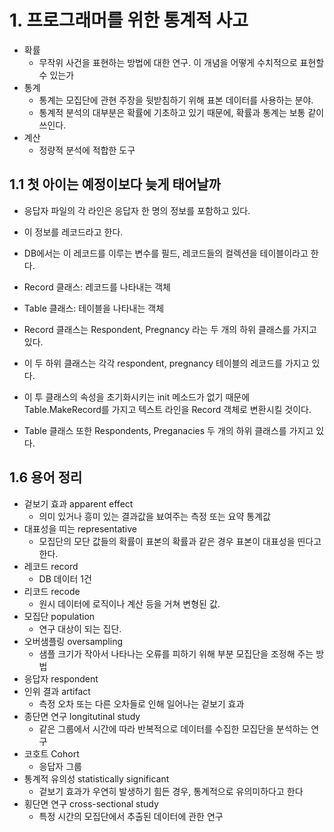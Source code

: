 # 1. 프로그래머를 위한 통계적 사고

* 확률
  * 무작위 사건을 표현하는 방법에 대한 연구. 이 개념을 어떻게 수치적으로 표현할 수 있는가
* 통계
  * 통계는 모집단에 관현 주장을 뒷받침하기 위해 표본 데이터를 사용하는 분야.
  * 통계적 분석의 대부분은 확률에 기초하고 있기 때문에, 확률과 통계는 보통 같이 쓰인다.
* 계산
  * 정량적 분석에 적합한 도구

## 1.1 첫 아이는 예정이보다 늦게 태어날까

* 응답자 파일의 각 라인은 응답자 한 명의 정보를 포함하고 있다.
* 이 정보를 레코드라고 한다.
* DB에서는 이 레코드를 이루는 변수를 필드, 레코드들의 컬렉션을 테이블이라고 한다.

* Record 클래스: 레코드를 나타내는 객체
* Table 클래스: 테이블을 나타내는 객체

* Record 클래스는 Respondent, Pregnancy 라는 두 개의 하위 클래스를 가지고 있다.
* 이 두 하위 클래스는 각각 respondent, pregnancy 테이블의 레코드를 가지고 있다.
* 이 투 클래스의 속성을 초기화시키는 init 메소드가 없기 때문에 Table.MakeRecord를 가지고 텍스트 라인을 Record 객체로 변환시킬 것이다.

* Table 클래스 또한 Respondents, Preganacies 두 개의 하위 클래스를 가지고 있다.

## 1.6 용어 정리

* 겉보기 효과 apparent effect
  * 의미 있거나 흥미 있는 결과값을 뵤여주는 측정 또는 요약 통계값
* 대표성을 띠는 representative
  * 모집단의 모단 값들의 확률이 표본의 확률과 같은 경우 표본이 대표성을 띤다고 한다.
* 레코드 record
  * DB 데이터 1건
* 리코드 recode
  * 원시 데이터에 로직이나 계산 등을 거쳐 변형된 값.
* 모집단 population
  * 연구 대상이 되는 집단.
* 오버샘플링 oversampling
  * 샘플 크기가 작아서 나타나는 오류를 피하기 위해 부분 모집단을 조정해 주는 방법
* 응답자 respondent
* 인위 결과 artifact
  * 측정 오차 또는 다른 오차들로 인해 일어나는 겉보기 효과
* 종단면 연구 longitutinal study
  * 같은 그룹에서 시간에 따라 반복적으로 데이터를 수집한 모집단을 분석하는 연구
* 코호트 Cohort
  * 응답자 그룹
* 통계적 유의성 statistically significant
  * 겉보기 효과가 우연히 발생하기 힘든 경우, 통계적으로 유의미하다고 한다
* 횡단면 연구 cross-sectional study
  * 특정 시간의 모집단에서 추출된 데이터에 관한 연구

